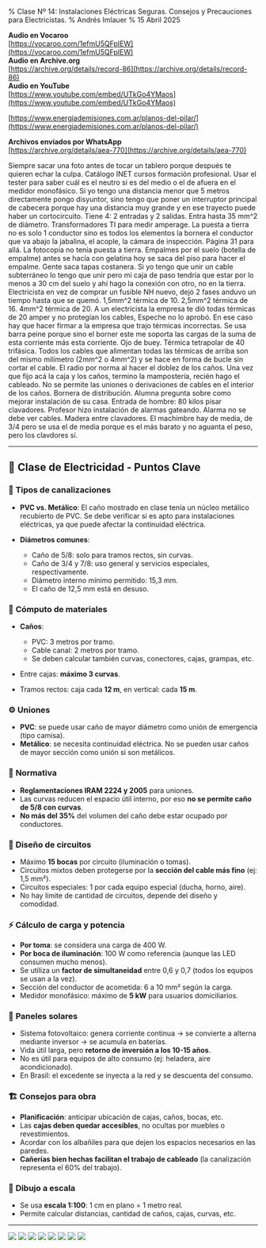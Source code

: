 % Clase Nº 14: Instalaciones Eléctricas Seguras. Consejos y Precauciones para Electricistas.
% Andrés Imlauer
% 15 Abril 2025

**Audio en Vocaroo**   
[https://vocaroo.com/1efmU5QFpIEW](https://vocaroo.com/1efmU5QFpIEW)   
**Audio en Archive.org**   
[https://archive.org/details/record-86](https://archive.org/details/record-86)   
**Audio en YouTube**   
[https://www.youtube.com/embed/UTkGo4YMaos](https://www.youtube.com/embed/UTkGo4YMaos)   
   
[https://www.energiademisiones.com.ar/planos-del-pilar/](https://www.energiademisiones.com.ar/planos-del-pilar/)   

**Archivos enviados por WhatsApp**        
[https://archive.org/details/aea-770](https://archive.org/details/aea-770)   


Siempre sacar una foto antes de tocar un tablero porque después te quieren echar la culpa. Catálogo INET cursos formación profesional. Usar el tester para saber cuál es el neutro si es del medio o el de afuera en el medidor monofásico. Si yo tengo una distancia menor que 5 metros directamente pongo disyuntor, sino tengo que poner un interruptor principal de cabecera porque hay una distancia muy grande y en ese trayecto puede haber un cortocircuito. Tiene 4: 2 entradas y 2
salidas. Entra hasta 35 mm^2 de diámetro. Transformadores TI para medir amperage. La puesta a tierra no es solo 1 conductor sino es todos los elementos la bornera el conductor que va abajo la jabalina, el acople, la cámara de inspección. Página 31 para allá. La fotocopia no tenía puesta a tierra. Empalmes por el suelo (botella de empalme) antes se hacía con gelatina hoy se saca del piso para hacer el empalme. Gente saca tapas costanera. Si yo tengo que unir un cable subterráneo lo tengo que unir pero mi caja de paso tendría que estar por lo menos a 30 cm del suelo y ahí hago la conexión con otro, no en la tierra. Electricista en vez de comprar un fusible NH nuevo, dejó 2
fases anduvo un tiempo hasta que se quemó. 1,5mm^2 térmica de 10. 2,5mm^2 térmica de 16. 4mm^2 térmica de 20. A un electricista la empresa te dió todas térmicas de 20 amper y no protegían los cables, Espeche no lo aprobó. En ese caso hay que hacer firmar a la empresa que trajo térmicas incorrectas. Se usa barra peine porque sino el borner este me soporta las cargas de la suma de esta corriente más esta corriente. Ojo de buey. Térmica tetrapolar de 40 trifásica. Todos los cables que alimentan todas las térmicas de arriba son del mismo milímetro (2mm^2 o 4mm^2) y se hace en forma de bucle sin cortar el cable. El radio por norma al hacer el doblez de los caños.  Una vez que
fijo acá la caja y los caños, termino la mampostería, recién hago el cableado. No se permite las uniones o derivaciones de cables en el interior de los caños. Bornera de
distribución. Alumna pregunta sobre como mejorar instalación de su casa. Entrada de hombre: 80 kilos pisar clavadores. Profesor hizo instalación de alarmas gateando. Alarma no se debe ver cables. Madera entre clavadores. El machimbre hay de media, de 3/4 pero se usa el de media porque es el más barato y no aguanta el peso, pero los clavdores sí.

---

## 🧰 **Clase de Electricidad - Puntos Clave**

### 🔌 **Tipos de canalizaciones**

* **PVC vs. Metálico**: El caño mostrado en clase tenía un núcleo metálico recubierto de PVC. Se debe verificar si es apto para instalaciones eléctricas, ya que puede afectar la continuidad eléctrica.
* **Diámetros comunes**:

  * Caño de 5/8: solo para tramos rectos, sin curvas.
  * Caño de 3/4 y 7/8: uso general y servicios especiales, respectivamente.
  * Diámetro interno mínimo permitido: 15,3 mm.
  * El caño de 12,5 mm está en desuso.

### 🧮 **Cómputo de materiales**

* **Caños**:

  * PVC: 3 metros por tramo.
  * Cable canal: 2 metros por tramo.
  * Se deben calcular también curvas, conectores, cajas, grampas, etc.
* Entre cajas: **máximo 3 curvas**.
* Tramos rectos: caja cada **12 m**, en vertical: cada **15 m**.

### ⚙️ **Uniones**

* **PVC**: se puede usar caño de mayor diámetro como unión de emergencia (tipo camisa).
* **Metálico**: se necesita continuidad eléctrica. No se pueden usar caños de mayor sección como unión si son metálicos.

### 📏 **Normativa**

* **Reglamentaciones IRAM 2224 y 2005** para uniones.
* Las curvas reducen el espacio útil interno, por eso **no se permite caño de 5/8 con curvas**.
* **No más del 35%** del volumen del caño debe estar ocupado por conductores.

### 🧠 **Diseño de circuitos**

* Máximo **15 bocas** por circuito (iluminación o tomas).
* Circuitos mixtos deben protegerse por la **sección del cable más fino** (ej: 1,5 mm²).
* Circuitos especiales: 1 por cada equipo especial (ducha, horno, aire).
* No hay límite de cantidad de circuitos, depende del diseño y comodidad.

### ⚡ **Cálculo de carga y potencia**

* **Por toma**: se considera una carga de 400 W.
* **Por boca de iluminación**: 100 W como referencia (aunque las LED consumen mucho menos).
* Se utiliza un **factor de simultaneidad** entre 0,6 y 0,7 (todos los equipos se usan a la vez).
* Sección del conductor de acometida: 6 a 10 mm² según la carga.
* Medidor monofásico: máximo de **5 kW** para usuarios domiciliarios.

### 🔋 **Paneles solares**

* Sistema fotovoltaico: genera corriente continua → se convierte a alterna mediante inversor → se acumula en baterías.
* Vida útil larga, pero **retorno de inversión a los 10-15 años**.
* No es útil para equipos de alto consumo (ej: heladera, aire acondicionado).
* En Brasil: el excedente se inyecta a la red y se descuenta del consumo.

### 🏗️ **Consejos para obra**

* **Planificación**: anticipar ubicación de cajas, caños, bocas, etc.
* Las **cajas deben quedar accesibles**, no ocultas por muebles o revestimientos.
* Acordar con los albañiles para que dejen los espacios necesarios en las paredes.
* **Cañerías bien hechas facilitan el trabajo de cableado** (la canalización representa el 60% del trabajo).

### 📐 **Dibujo a escala**

* Se usa **escala 1:100**: 1 cm en plano = 1 metro real.
* Permite calcular distancias, cantidad de caños, cajas, curvas, etc.

---

![](https://blogger.googleusercontent.com/img/b/R29vZ2xl/AVvXsEg6DNOlZYSgyUOs6GEHzjkKsbPZtqGWLgmD2b87csBttxK3HsB8XymYuLjnvWvloY3lDMBPTjZ_lBbLhbnYZ4tM5E-DnzdWYqQmJPhYLH_siOeissLpu4SIBQj3V6p4FApGYpKFEAsIPHFNYtpCOEPS-hHTFe21aoWFFuGNZd-RzYn3CBiJ0F01xRFApj0/s4160/IMG_20250415_184909742.jpg)
![](https://blogger.googleusercontent.com/img/b/R29vZ2xl/AVvXsEhncCzKpIJR8eNFm4FYe40vSTshMhKJVKbuUB8P0YsKNxY86Q16nOH2_1VD6ZlzLH0ebSepgDtgkW2n-HZm_UW5ZXWZY9b20HvkibqJjtG_COhh9lo55MgB5v52mDqtERwU4j2LG5ITEBrpzou_TvCAc7LNB19fvoqbxpXy8UOhXORQhP-Y7oPsipaQfv4/s4160/IMG_20250415_184904446.jpg)
![](https://blogger.googleusercontent.com/img/b/R29vZ2xl/AVvXsEgz-he3XRS0VXEkZSlTrRXSrk4psL9JQ1AF1saGbRoOnAVjAQn4gnOgk7n7jg-6QX0BAQqwMilnCgICmq4f7MX3MFsUV9_PCM5X2RPnzHkwOyhURqfGh_MNV0rACKPERCz3QIVnZcjjRjL4xNFDRyqWoJqyT4-Yl0Gf5tgCHqeL4pQsGm8kbL0uQoDKSv0/s4160/IMG_20250415_193247963.jpg)
![](https://blogger.googleusercontent.com/img/b/R29vZ2xl/AVvXsEi_UXMuiyLP783LHQnNpmTFIH6ntcYBlPxPXAOAwaJRFa7-9Syb1ETA_zqI9I0myqGAss0Z-4jzlEvJchyGDh2j7nzKGLzRJ74sjIp7DH4PDBI7yyfC94Hzm5ujuscK8Xa7MKvnKfiSx7mAyIeYTP0Yp9wgaJLprSPdfeARRBvGLe8WPlpWOTSN67PN2DI/s4160/IMG_20250415_194559822.jpg)
![](https://blogger.googleusercontent.com/img/b/R29vZ2xl/AVvXsEiwUl1X5evLowOWEUQBCQ4X7GxqylBu-f-8g2OvLTvvKoZjkw59gCejGIbaJ_yoVEes5N_slzIONmv1kySzRZSs62T4yVeT5-QnPrh9s4UkgqS7IQuXKzOUEnVRq63lIeBmnOPpS335VA_52G5mZ7AaS58EOX8tma5t7Ammo4D5qri9FJWzlaeCxyAHamw/s4160/IMG_20250415_194547801.jpg)
![](https://blogger.googleusercontent.com/img/b/R29vZ2xl/AVvXsEgz-he3XRS0VXEkZSlTrRXSrk4psL9JQ1AF1saGbRoOnAVjAQn4gnOgk7n7jg-6QX0BAQqwMilnCgICmq4f7MX3MFsUV9_PCM5X2RPnzHkwOyhURqfGh_MNV0rACKPERCz3QIVnZcjjRjL4xNFDRyqWoJqyT4-Yl0Gf5tgCHqeL4pQsGm8kbL0uQoDKSv0/s4160/IMG_20250415_193247963.jpg)
![](https://blogger.googleusercontent.com/img/b/R29vZ2xl/AVvXsEjomWoTcj_ySbkdOhOeMFTSxt-vXnRwZjw6Ic_THs0EcW8VM0EO9kiCi-c0-Hnbf_BaMKYYPWdKu3ywrKVP_0FZLoFTQ83rUygt3fp2XTsk1m9hn-OX8v-G8qCbjAlvUZ5nMzDfyEwYMuMwHYFuUBZIghRKjxvpc2l_IIbxlq9P3PUAcer8OtxWPyQZ0Zw/s1600/IMG-20250415-WA0007.jpg)
![](https://blogger.googleusercontent.com/img/b/R29vZ2xl/AVvXsEgeoPnlZ-5vPcM4XBSVV2ryQumYWiEndT__i-5SGIgboEnFhj6M01KfpM8ClLJFiWn2IN81d6SHKqrm_9wxVbACuansiJVs3tUPJQn-3jUnKTsoLAcFDIX344RF-D9uBiavPjhol835S1QbMTK646SH0iTgf-P22Z_YRFyMrm6jZG9wkeS6ROrxH_XXZf8/s4160/IMG_20250415_200803401_flipped_leiva.jpg)

